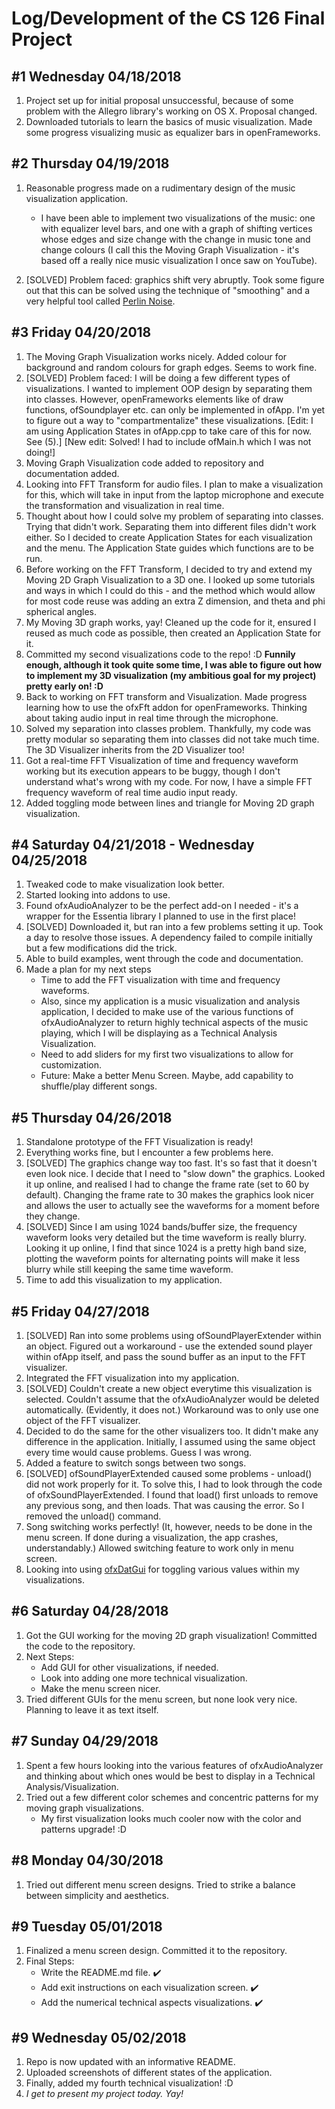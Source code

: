 # Log/Development of the CS 126 Final Project

## #1 Wednesday 04/18/2018
1. Project set up for initial proposal unsuccessful, because of some problem with the Allegro library's working on OS X. Proposal changed.
2. Downloaded tutorials to learn the basics of music visualization. Made some progress visualizing music as equalizer bars in openFrameworks.


## #2 Thursday 04/19/2018
1. Reasonable progress made on a rudimentary design of the music visualization application. 
    * I have been able to implement two visualizations of the music: one with equalizer level bars, and one with a graph of shifting vertices whose edges and size change with the change in music tone and change colours (I call this the Moving Graph Visualization - it's based off a really nice music visualization I once saw on YouTube).
    
2. [SOLVED] Problem faced: graphics shift very abruptly. Took some figure out that this can be solved using the technique of "smoothing" and a very helpful tool called [Perlin Noise](https://en.wikipedia.org/wiki/Perlin_noise).

## #3 Friday 04/20/2018
1. The Moving Graph Visualization works nicely. Added colour for background and random colours for graph edges. Seems to work fine.
2. [SOLVED] Problem faced: I will be doing a few different types of visualizations. I wanted to implement OOP design by separating them into classes. However, openFrameworks elements like of draw functions, ofSoundplayer etc. can only be implemented in ofApp. I'm yet to figure out a way to "compartmentalize" these visualizations. [Edit: I am using Application States in ofApp.cpp to take care of this for now. See (5).] [New edit: Solved! I had to include ofMain.h which I was not doing!]
3. Moving Graph Visualization code added to repository and documentation added.
4. Looking into FFT Transform for audio files. I plan to make a visualization for this, which will take in input from the laptop microphone and execute the transformation and visualization in real time.
5. Thought about how I could solve my problem of separating into classes. Trying that didn't work. Separating them into different files didn't work either. So I decided to create Application States for each visualization and the menu. The Application State guides which functions are to be run.
6. Before working on the FFT Transform, I decided to try and extend my Moving 2D Graph Visualization to a 3D one. I looked up some tutorials and ways in which I could do this - and the method which would allow for most code reuse was adding an extra Z dimension, and theta and phi spherical angles.
7. My Moving 3D graph works, yay! Cleaned up the code for it, ensured I reused as much code as possible, then created an Application State for it.
8. Committed my second visualizations code to the repo! :D **Funnily enough, although it took quite some time, I was able to figure out how to implement my 3D visualization (my ambitious goal for my project) pretty early on! :D**
9. Back to working on FFT transform and Visualization. Made progress learning how to use the ofxFft addon for openFrameworks. Thinking about taking audio input in real time through the microphone.
10. Solved my separation into classes problem. Thankfully, my code was pretty modular so separating them into classes did not take much time. The 3D Visualizer inherits from the 2D Visualizer too!
11. Got a real-time FFT Visualization of time and frequency waveform working but its execution appears to be buggy, though I don't understand what's wrong with my code. For now, I have a simple FFT frequency waveform of real time audio input ready.
12. Added toggling mode between lines and triangle for Moving 2D graph visualization.

## #4 Saturday 04/21/2018 - Wednesday 04/25/2018
1. Tweaked code to make visualization look better.
2. Started looking into addons to use.
3. Found ofxAudioAnalyzer to be the perfect add-on I needed - it's a wrapper for the Essentia library I planned to use in the first place!
4. [SOLVED] Downloaded it, but ran into a few problems setting it up. Took a day to resolve those issues. A dependency failed to compile initially but a few modifications did the trick.
5. Able to build examples, went through the code and documentation.
6. Made a plan for my next steps
   * Time to add the FFT visualization with time and frequency waveforms. 
   * Also, since my application is a music visualization and analysis application, I decided to make use of the various functions of       ofxAudioAnalyzer to return highly technical aspects of the music playing, which I will be displaying as a Technical Analysis Visualization.
   * Need to add sliders for my first two visualizations to allow for customization.
   * Future: Make a better Menu Screen. Maybe, add capability to shuffle/play different songs.

## #5 Thursday 04/26/2018
1. Standalone prototype of the FFT Visualization is ready!
2. Everything works fine, but I encounter a few problems here.
3. [SOLVED] The graphics change way too fast. It's so fast that it doesn't even look nice. I decide that I need to "slow down" the graphics. Looked it up online, and realised I had to change the frame rate (set to 60 by default). Changing the frame rate to 30 makes the graphics look nicer and allows the user to actually see the waveforms for a moment before they change.
4. [SOLVED] Since I am using 1024 bands/buffer size, the frequency waveform looks very detailed but the time waveform is really blurry. Looking it up online, I find that since 1024 is a pretty high band size, plotting the waveform points for alternating points will make it less blurry while still keeping the same time waveform.
5. Time to add this visualization to my application.

## #5 Friday 04/27/2018
1. [SOLVED] Ran into some problems using ofSoundPlayerExtender within an object. Figured out a workaround - use the extended sound player within ofApp itself, and pass the sound buffer as an input to the FFT visualizer.
2. Integrated the FFT visualization into my application.
3. [SOLVED] Couldn't create a new object everytime this visualization is selected. Couldn't assume that the ofxAudioAnalyzer would be deleted automatically. (Evidently, it does not.) Workaround was to only use one object of the FFT visualizer.
4. Decided to do the same for the other visualizers too. It didn't make any difference in the application. Initially, I assumed using the same object every time would cause problems. Guess I was wrong.
5. Added a feature to switch songs between two songs.
6. [SOLVED] ofSoundPlayerExtended caused some problems - unload() did not work properly for it. To solve this, I had to look through the code of ofxSoundPlayerExtended. I found that load() first unloads to remove any previous song, and then loads. That was causing the error. So I removed the unload() command.
7. Song switching works perfectly! (It, however, needs to be done in the menu screen. If done during a visualization, the app crashes, understandably.) Allowed switching feature to work only in menu screen.
8. Looking into using [ofxDatGui](https://github.com/braitsch/ofxDatGui) for toggling various values within my visualizations.

## #6 Saturday 04/28/2018
1. Got the GUI working for the moving 2D graph visualization! Committed the code to the repository.
2. Next Steps:
   * Add GUI for other visualizations, if needed.
   * Look into adding one more technical visualization.
   * Make the menu screen nicer.
3. Tried different GUIs for the menu screen, but none look very nice. Planning to leave it as text itself.

## #7 Sunday 04/29/2018
1. Spent a few hours looking into the various features of ofxAudioAnalyzer and thinking about which ones would be best to display in a Technical Analysis/Visualization.
2. Tried out a few different color schemes and concentric patterns for my moving graph visualizations.
     * My first visualization looks much cooler now with the color and patterns upgrade! :D

## #8 Monday 04/30/2018
1. Tried out different menu screen designs. Tried to strike a balance between simplicity and aesthetics.

## #9 Tuesday 05/01/2018
1. Finalized a menu screen design. Committed it to the repository.
2. Final Steps:
   * Write the README.md file. :heavy_check_mark:
   * Add exit instructions on each visualization screen. :heavy_check_mark:
   * Add the numerical technical aspects visualizations. :heavy_check_mark:

## #9 Wednesday 05/02/2018
1. Repo is now updated with an informative README.
2. Uploaded screenshots of different states of the application.
3. Finally, added my fourth technical visualization! :D
4. *I get to present my project today. Yay!*

